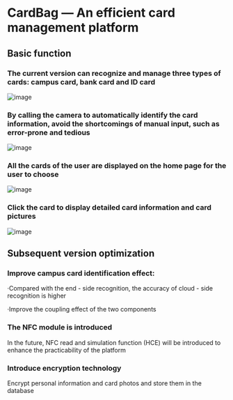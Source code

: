 # CardBag — An efficient card management platform

## Basic function

### The current version can recognize and manage three types of cards: campus card, bank card and ID card

![image](https://github.com/Cod1ngR1der/ActivityLifeCycle_205801/blob/master/app/src/main/res/drawable/github1.gif)

### By calling the camera to automatically identify the card information, avoid the shortcomings of manual input, such as error-prone and tedious

![image](https://github.com/Cod1ngR1der/ActivityLifeCycle_205801/blob/master/app/src/main/res/drawable/github3.gif)

### All the cards of the user are displayed on the home page for the user to choose

![image](https://github.com/Cod1ngR1der/ActivityLifeCycle_205801/blob/master/app/src/main/res/drawable/github5.gif)


### Click the card to display detailed card information and card pictures

![image](https://github.com/Cod1ngR1der/ActivityLifeCycle_205801/blob/master/app/src/main/res/drawable/github4.gif)


## Subsequent version optimization
### Improve campus card identification effect:

  ·Compared with the end - side recognition, the accuracy of cloud - side recognition is higher

  ·Improve the coupling effect of the two components

### The NFC module is introduced

  In the future, NFC read and simulation function (HCE) will be introduced to enhance the practicability of the platform
  
### Introduce encryption technology

  Encrypt personal information and card photos and store them in the database
